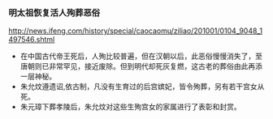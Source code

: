 ### 明太祖恢复活人殉葬恶俗
http://news.ifeng.com/history/special/caocaomu/ziliao/201001/0104_9048_1497546.shtml
- 在中国古代帝王死后，人殉比较普遍，但在汉朝以后，此恶俗慢慢消失了，至唐朝则已非常罕见，接近废除。但到明代却死灰复燃，这古老的葬俗由此再添一层神秘。
- 朱允炆遵遗诏,依古制，凡没有生育过的后宫嫔妃，皆令殉葬，另有若干宫女从死。
- 朱元璋下葬孝陵后，朱允炆对这些生殉宫女的家属进行了表彰和封赏。